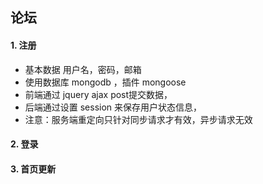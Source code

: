 ## 论坛
#### 1. 注册
- 基本数据 用户名，密码，邮箱
- 使用数据库 mongodb ，插件 mongoose 
- 前端通过 jquery ajax post提交数据，
- 后端通过设置 session 来保存用户状态信息，
- 注意：服务端重定向只针对同步请求才有效，异步请求无效
#### 2. 登录
#### 3. 首页更新
